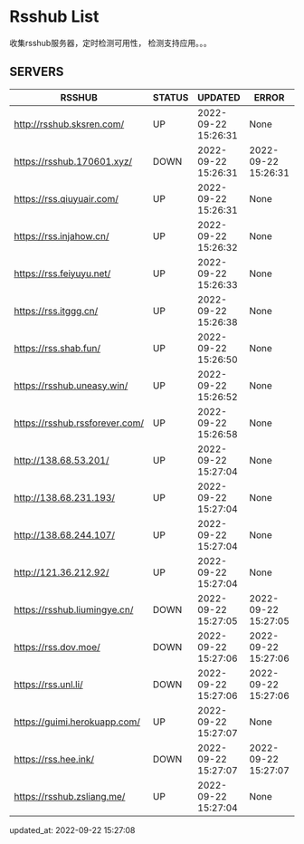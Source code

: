# Rsshub List

收集rsshub服务器，定时检测可用性， 检测支持应用。。。


## SERVERS

|  RSSHUB   | STATUS  | UPDATED  | ERROR  | TWITTER |  
|  ----  | ----  | ----  | ----  | ---- |  
| http://rsshub.sksren.com/ | UP | 2022-09-22 15:26:31 | None |OK|  
| https://rsshub.170601.xyz/ | DOWN | 2022-09-22 15:26:31 | 2022-09-22 15:26:31 |  
| https://rss.qiuyuair.com/ | UP | 2022-09-22 15:26:31 | None ||  
| https://rss.injahow.cn/ | UP | 2022-09-22 15:26:32 | None ||  
| https://rss.feiyuyu.net/ | UP | 2022-09-22 15:26:33 | None ||  
| https://rss.itggg.cn/ | UP | 2022-09-22 15:26:38 | None ||  
| https://rss.shab.fun/ | UP | 2022-09-22 15:26:50 | None |OK|  
| https://rsshub.uneasy.win/ | UP | 2022-09-22 15:26:52 | None |OK|  
| https://rsshub.rssforever.com/ | UP | 2022-09-22 15:26:58 | None |OK|  
| http://138.68.53.201/ | UP | 2022-09-22 15:27:04 | None ||  
| http://138.68.231.193/ | UP | 2022-09-22 15:27:04 | None ||  
| http://138.68.244.107/ | UP | 2022-09-22 15:27:04 | None ||  
| http://121.36.212.92/ | UP | 2022-09-22 15:27:04 | None ||  
| https://rsshub.liumingye.cn/ | DOWN | 2022-09-22 15:27:05 | 2022-09-22 15:27:05 |  
| https://rss.dov.moe/ | DOWN | 2022-09-22 15:27:06 | 2022-09-22 15:27:06 |  
| https://rss.unl.li/ | DOWN | 2022-09-22 15:27:06 | 2022-09-22 15:27:06 |  
| https://guimi.herokuapp.com/ | UP | 2022-09-22 15:27:07 | None ||  
| https://rss.hee.ink/ | DOWN | 2022-09-22 15:27:07 | 2022-09-22 15:27:07 |  
| https://rsshub.zsliang.me/ | UP | 2022-09-22 15:27:04 | None |OK|  
  

updated_at: 2022-09-22 15:27:08  
